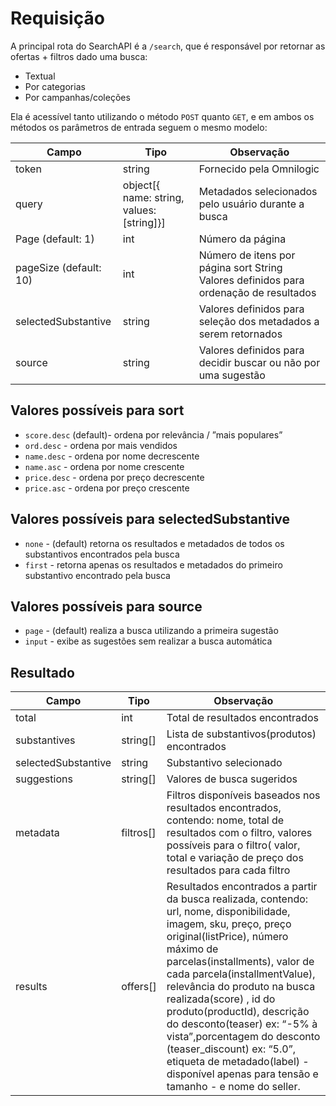 # Requisição

A principal rota do SearchAPI é a `/search`, que é responsável por retornar as ofertas + filtros dado uma busca:

- Textual
- Por categorias
- Por campanhas/coleções

Ela é acessível tanto utilizando o método `POST` quanto `GET`, e em ambos os métodos os parâmetros de entrada seguem o mesmo modelo:

| Campo                  | Tipo                                      | Observação                                                                            |
| ---------------------- | ----------------------------------------- | ------------------------------------------------------------------------------------- |
| token                  | string                                    | Fornecido pela Omnilogic                                                              |
| query                  | object[{ name: string, values: [string]}] | Metadados selecionados pelo usuário durante a busca                                   |
| Page (default: 1)      | int                                       | Número da página                                                                      |
| pageSize (default: 10) | int                                       | Número de itens por página sort String Valores definidos para ordenação de resultados |
| selectedSubstantive    | string                                    | Valores definidos para seleção dos metadados a serem retornados                       |
| source                 | string                                    | Valores definidos para decidir buscar ou não por uma sugestão                         |

## Valores possíveis para sort

- `score.desc` (default)- ordena por relevância / ”mais populares”
- `ord.desc` - ordena por mais vendidos
- `name.desc` - ordena por nome decrescente
- `name.asc` - ordena por nome crescente
- `price.desc` - ordena por preço decrescente
- `price.asc` - ordena por preço crescente

## Valores possíveis para selectedSubstantive

- `none` - (default) retorna os resultados e metadados de todos os substantivos encontrados pela busca
- `first` - retorna apenas os resultados e metadados do primeiro substantivo encontrado pela busca

## Valores possíveis para source

- `page` - (default) realiza a busca utilizando a primeira sugestão
- `input` - exibe as sugestões sem realizar a busca automática

## Resultado

| Campo               | Tipo      | Observação                                                                                                                                                                                                                                                                                                                                                                                                                                                                                            |
| ------------------- | --------- | ----------------------------------------------------------------------------------------------------------------------------------------------------------------------------------------------------------------------------------------------------------------------------------------------------------------------------------------------------------------------------------------------------------------------------------------------------------------------------------------------------- |
| total               | int       | Total de resultados encontrados                                                                                                                                                                                                                                                                                                                                                                                                                                                                       |
| substantives        | string[]  | Lista de substantivos(produtos) encontrados                                                                                                                                                                                                                                                                                                                                                                                                                                                           |
| selectedSubstantive | string    | Substantivo selecionado                                                                                                                                                                                                                                                                                                                                                                                                                                                                               |
| suggestions         | string[]  | Valores de busca sugeridos                                                                                                                                                                                                                                                                                                                                                                                                                                                                            |
| metadata            | filtros[] | Filtros disponíveis baseados nos resultados encontrados, contendo: nome, total de resultados com o filtro, valores possíveis para o filtro( valor, total e variação de preço dos resultados para cada filtro                                                                                                                                                                                                                                                                                          |
| results             | offers[]  | Resultados encontrados a partir da busca realizada, contendo: url, nome, disponibilidade, imagem, sku, preço, preço original(listPrice), número máximo de parcelas(installments), valor de cada parcela(installmentValue), relevância do produto na busca realizada(score) , id do produto(productId), descrição do desconto(teaser) ex: “-5% à vista”,porcentagem do desconto (teaser_discount) ex: “5.0”, etiqueta de metadado(label) - disponível apenas para tensão e tamanho - e nome do seller. |
